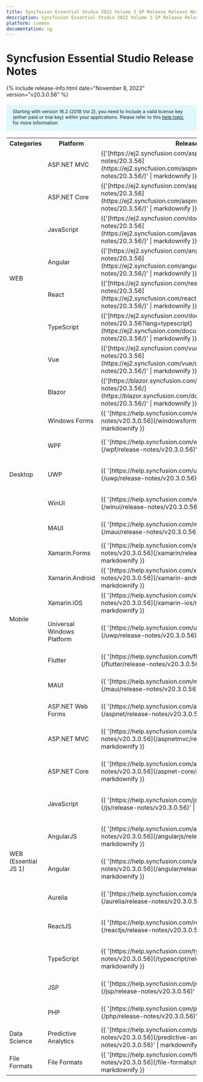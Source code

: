 ```yaml
---
title: Syncfusion Essential Studio 2022 Volume 3 SP Release Release Notes  
description: Syncfusion Essential Studio 2022 Volume 3 SP Release Release Notes  
platform: common
documentation: ug
---
```


# Syncfusion Essential Studio  Release Notes  

{% include release-info.html date="November 8, 2022"   version="v20.3.0.56" %} 

<style>
#license {
    font-size: .88em!important;
margin-top: 1.5em;     margin-bottom: 1.5em;
    background-color: #def8ff;
    padding: 10px 17px 14px;
}
</style>

<div id="license">
Starting with version 16.2 (2018 Vol 2), you need to include a valid license key (either paid or trial key) within your applications. 
Please refer to this <a href="/common/essential-studio/licensing/license-key">help topic</a> for more information 
</div>


<table>
<tr>
<th>
Categories</th><th>
Platform</th><th>
Release Notes</th><th>
Read Me</th></tr>
<tr>
<td rowspan="8">
WEB 
</td>
<td>
ASP.NET MVC
</td>
<td>{{'[https://ej2.syncfusion.com/aspnetmvc/documentation/release-notes/20.3.56](https://ej2.syncfusion.com/aspnetmvc/documentation/release-notes/20.3.56/)' | markdownify }}
</td>
<td>{{'[http://files2.syncfusion.com/Installs/v20.3.0.56/ReadMe/web/ASPMVC.html](http://files2.syncfusion.com/Installs/v20.3.0.56/ReadMe/web/ASPMVC.html)' | markdownify }}
</td>
</tr>
<tr>
<td>
ASP.NET Core	
</td>
<td>{{'[https://ej2.syncfusion.com/aspnetcore/documentation/release-notes/20.3.56](https://ej2.syncfusion.com/aspnetcore/documentation/release-notes/20.3.56/)' | markdownify }}
</td>
<td>{{'[http://files2.syncfusion.com/Installs/v20.3.0.56/ReadMe/web/ASPNETCORE.html](http://files2.syncfusion.com/Installs/v20.3.0.56/ReadMe/web/ASPNETCORE.html)' | markdownify }}
</td>
</tr>
<tr>
<td>
JavaScript
</td>
<td>{{'[https://ej2.syncfusion.com/documentation/release-notes/20.3.56](https://ej2.syncfusion.com/javascript/documentation/release-notes/20.3.56/)' | markdownify }}
</td>
<td>{{'[http://files2.syncfusion.com/Installs/v20.3.0.56/ReadMe/web/JavaScript.html](http://files2.syncfusion.com/Installs/v20.3.0.56/ReadMe/web/JavaScript.html)' | markdownify }}
</td>
</tr>
<tr>
<td>
Angular
</td>
<td>{{'[https://ej2.syncfusion.com/angular/documentation/release-notes/20.3.56](https://ej2.syncfusion.com/angular/documentation/release-notes/20.3.56/)' | markdownify }}
</td>
<td>{{'[http://files2.syncfusion.com/Installs/v20.3.0.56/ReadMe/web/Angular.html](http://files2.syncfusion.com/Installs/v20.3.0.56/ReadMe/web/Angular.html)' | markdownify }}
</td>
</tr>
<tr>
<td>
React
</td>
<td>{{'[https://ej2.syncfusion.com/react/documentation/release-notes/20.3.56](https://ej2.syncfusion.com/react/documentation/release-notes/20.3.56/)' | markdownify }}
</td>
<td>{{'[http://files2.syncfusion.com/Installs/v20.3.0.56/ReadMe/web/React.html](http://files2.syncfusion.com/Installs/v20.3.0.56/ReadMe/web/React.html)' | markdownify }}
</td>
</tr>
<tr>
<td>
TypeScript
</td>
<td>{{'[https://ej2.syncfusion.com/documentation/release-notes/20.3.56?lang=typescript](https://ej2.syncfusion.com/documentation/release-notes/20.3.56/)' | markdownify }}
</td>
<td>{{'[http://files2.syncfusion.com/Installs/v20.3.0.56/ReadMe/web/TypeScript.html](http://files2.syncfusion.com/Installs/v20.3.0.56/ReadMe/web/TypeScript.html)' | markdownify }}
</td>
</tr>
<tr>
<td>
Vue
</td>
<td>{{'[https://ej2.syncfusion.com/vue/documentation/release-notes/20.3.56](https://ej2.syncfusion.com/vue/documentation/release-notes/20.3.56/)' | markdownify }}
</td>
<td>{{'[http://files2.syncfusion.com/Installs/v20.3.0.56/ReadMe/web/Vue.html](http://files2.syncfusion.com/Installs/v20.3.0.56/ReadMe/web/Vue.html)' | markdownify }}
</td>
</tr>
<tr>
<td>
Blazor
</td>
<td>{{'[https://blazor.syncfusion.com/documentation/release-notes/20.3.56/](https://blazor.syncfusion.com/documentation/release-notes/20.3.56/)' | markdownify }}
</td>
<td>{{'[http://files2.syncfusion.com/Installs/v20.3.0.56/ReadMe/web/Blazor.html](http://files2.syncfusion.com/Installs/v20.3.0.56/ReadMe/web/Blazor.html)' | markdownify }}
</td>
</tr>
<tr>
<td rowspan="5">
Desktop
</td>
<td>
Windows Forms
</td>
<td>{{ '[https://help.syncfusion.com/windowsforms/release-notes/v20.3.0.56](/windowsforms/release-notes/v20.3.0.56)' | markdownify }}
</td>
<td>{{ '[http://files2.syncfusion.com/Installs/v20.3.0.56/ReadMe/WindowsForms.html](http://files2.syncfusion.com/Installs/v20.3.0.56/ReadMe/WindowsForms.html)' | markdownify }}
</td>
</tr>
<tr>
<td>
WPF
</td>
<td>{{ '[https://help.syncfusion.com/wpf/release-notes/v20.3.0.56](/wpf/release-notes/v20.3.0.56)' | markdownify }}
</td>
<td>{{ '[http://files2.syncfusion.com/Installs/v20.3.0.56/ReadMe/WPF.html](http://files2.syncfusion.com/Installs/v20.3.0.56/ReadMe/WPF.html)' | markdownify }}
</td>
</tr>
<tr>
<td>
UWP
</td>
<td>{{ '[https://help.syncfusion.com/uwp/release-notes/v20.3.0.56](/uwp/release-notes/v20.3.0.56)' | markdownify }}
</td>
<td>{{ '[http://files2.syncfusion.com/Installs/v20.3.0.56/ReadMe/UniversalWindows.html](http://files2.syncfusion.com/Installs/v20.3.0.56/ReadMe/UniversalWindows.html)' | markdownify }}
</td>
</tr>
<tr>
<td>
WinUI
</td>
<td>{{ '[https://help.syncfusion.com/winui/release-notes/v20.3.0.56](/winui/release-notes/v20.3.0.56)' | markdownify }}
</td>
<td>{{ '[http://files2.syncfusion.com/Installs/v20.3.0.56/ReadMe/WinUI.html](http://files2.syncfusion.com/Installs/v20.3.0.56/ReadMe/WinUI.html)' | markdownify }}
</td>
</tr>
<tr>
<td>
MAUI
</td>
<td>{{ '[https://help.syncfusion.com/maui/release-notes/v20.3.0.56](/maui/release-notes/v20.3.0.56)' | markdownify }}
</td>
<td>{{ '[http://files2.syncfusion.com/Installs/v20.3.0.56/ReadMe/.NETMAUI.html](http://files2.syncfusion.com/Installs/v20.3.0.56/ReadMe/.NETMAUI.html)' | markdownify }}
</td>
</tr>
<tr>
<td rowspan="6">
Mobile
</td>
<td>
Xamarin.Forms
</td>
<td>{{ '[https://help.syncfusion.com/xamarin/release-notes/v20.3.0.56](/xamarin/release-notes/v20.3.0.56)' | markdownify }}
</td>
<td>{{ '[http://files2.syncfusion.com/Installs/v20.3.0.56/ReadMe/Xamarin_Forms.html](http://files2.syncfusion.com/Installs/v20.3.0.56/ReadMe/Xamarin_Forms.html)' | markdownify }}
</td>
</tr>
<tr>
<td>
Xamarin.Android
</td>
<td>{{ '[https://help.syncfusion.com/xamarin-android/release-notes/v20.3.0.56](/xamarin-android/release-notes/v20.3.0.56)' | markdownify }}
</td>
<td>{{ '[http://files2.syncfusion.com/Installs/v20.3.0.56/ReadMe/Xamarin_Forms.html](http://files2.syncfusion.com/Installs/v20.3.0.56/ReadMe/Xamarin_Forms.html)' | markdownify }}
</td>
</tr>
<tr>
<td>
Xamarin.iOS
</td>
<td>{{ '[https://help.syncfusion.com/xamarin-ios/release-notes/v20.3.0.56](/xamarin-ios/release-notes/v20.3.0.56)' | markdownify }}
</td>
<td>{{ '[http://files2.syncfusion.com/Installs/v20.3.0.56/ReadMe/Xamarin_Forms.html](http://files2.syncfusion.com/Installs/v20.3.0.56/ReadMe/Xamarin_Forms.html)' | markdownify }}
</td>
</tr>
<tr>
<td>
Universal Windows Platform
</td>
<td>{{ '[https://help.syncfusion.com/uwp/release-notes/v20.3.0.56](/uwp/release-notes/v20.3.0.56)' | markdownify }}
</td>
<td>{{ '[http://files2.syncfusion.com/Installs/v20.3.0.56/ReadMe/UniversalWindows.html](http://files2.syncfusion.com/Installs/v20.3.0.56/ReadMe/UniversalWindows.html)' | markdownify }}
</td>
</tr>
<tr>
<td>
Flutter
</td>
<td>{{ '[https://help.syncfusion.com/flutter/release-notes/v20.3.0.56](/flutter/release-notes/v20.3.0.56)' | markdownify }}
</td>
<td>{{ '[http://files2.syncfusion.com/Installs/v20.3.0.56/ReadMe/Flutter.html](http://files2.syncfusion.com/Installs/v20.3.0.56/ReadMe/Flutter.html)' | markdownify }}
</td>
</tr>
<tr>
<td>
MAUI
</td>
<td>{{ '[https://help.syncfusion.com/maui/release-notes/v20.3.0.56](/maui/release-notes/v20.3.0.56)' | markdownify }}
</td>
<td>{{ '[http://files2.syncfusion.com/Installs/v20.3.0.56/ReadMe/.NETMAUI.html](http://files2.syncfusion.com/Installs/v20.3.0.56/ReadMe/.NETMAUI.html)' | markdownify }}
</td>
</tr>
<tr>
<td rowspan="11">
WEB (Essential JS 1)
</td>
<td>
ASP.NET Web Forms
</td>
<td>{{ '[https://help.syncfusion.com/aspnet/release-notes/v20.3.0.56](/aspnet/release-notes/v20.3.0.56)' | markdownify }}
</td>
<td>{{ '[http://files2.syncfusion.com/Installs/v20.3.0.56/ReadMe/essential-js1/ASP.html](http://files2.syncfusion.com/Installs/v20.3.0.56/ReadMe/essential-js1/ASP.html)' | markdownify }}
</td>
</tr>
<tr>
<td>
ASP.NET MVC
</td>
<td>{{ '[https://help.syncfusion.com/aspnetmvc/release-notes/v20.3.0.56](/aspnetmvc/release-notes/v20.3.0.56)' | markdownify }}
</td>
<td>{{ '[http://files2.syncfusion.com/Installs/v20.3.0.56/ReadMe/essential-js1/ASPMVC.html](http://files2.syncfusion.com/Installs/v20.3.0.56/ReadMe/essential-js1/ASPMVC.html)' | markdownify }}
</td>
</tr>
<tr>
<td>
ASP.NET Core
</td>
<td>{{ '[https://help.syncfusion.com/aspnet-core/release-notes/v20.3.0.56](/aspnet-core/release-notes/v20.3.0.56)' | markdownify }}
</td>
<td>
{{ '[http://files2.syncfusion.com/Installs/v20.3.0.56/ReadMe/essential-js1/ASPNETCORE.html](http://files2.syncfusion.com/Installs/v20.3.0.56/ReadMe/essential-js1/ASPNETCORE.html)' | markdownify }}
</td>
</tr>
<tr>
<td>
JavaScript
</td>
<td>{{ '[https://help.syncfusion.com/js/release-notes/v20.3.0.56](/js/release-notes/v20.3.0.56)' | markdownify }}
</td>
<td>{{ '[http://files2.syncfusion.com/Installs/v20.3.0.56/ReadMe/essential-js1/JavaScript.html](http://files2.syncfusion.com/Installs/v20.3.0.56/ReadMe/essential-js1/JavaScript.html)' | markdownify }}
</td>
</tr>
<tr>
<td>
AngularJS
</td>
<td>{{ '[https://help.syncfusion.com/angularjs/release-notes/v20.3.0.56](/angularjs/release-notes/v20.3.0.56)' | markdownify }}
</td>
<td>{{ '[http://files2.syncfusion.com/Installs/v20.3.0.56/ReadMe/essential-js1/AngularJS.html](http://files2.syncfusion.com/Installs/v20.3.0.56/ReadMe/essential-js1/AngularJS.html)' | markdownify }}
</td>
</tr>
<tr>
<td>
Angular
</td>
<td>{{ '[https://help.syncfusion.com/angular/release-notes/v20.3.0.56](/angular/release-notes/v20.3.0.56)' | markdownify }}
</td>
<td>{{ '[http://files2.syncfusion.com/Installs/v20.3.0.56/ReadMe/essential-js1/Angular.html](http://files2.syncfusion.com/Installs/v20.3.0.56/ReadMe/essential-js1/Angular.html)' | markdownify }}
</td>
</tr>
<tr>
<td>
Aurelia
</td>
<td>{{ '[https://help.syncfusion.com/aurelia/release-notes/v20.3.0.56](/aurelia/release-notes/v20.3.0.56)' | markdownify }}
</td>
<td>{{ '[http://files2.syncfusion.com/Installs/v20.3.0.56/ReadMe/essential-js1/Aurelia.html](http://files2.syncfusion.com/Installs/v20.3.0.56/ReadMe/essential-js1/Aurelia.html)' | markdownify }}
</td>
</tr>
<tr>
<td>
ReactJS
</td>
<td>{{ '[https://help.syncfusion.com/reactjs/release-notes/v20.3.0.56](/reactjs/release-notes/v20.3.0.56)' | markdownify }}
</td>
<td>{{ '[http://files2.syncfusion.com/Installs/v20.3.0.56/ReadMe/essential-js1/ReactJS.html](http://files2.syncfusion.com/Installs/v20.3.0.56/ReadMe/essential-js1/ReactJS.html)' | markdownify }}
</td>
</tr>
<tr>
<td>
TypeScript
</td>
<td>{{ '[https://help.syncfusion.com/typescript/release-notes/v20.3.0.56](/typescript/release-notes/v20.3.0.56)' | markdownify }}
</td>
<td>{{ '[http://files2.syncfusion.com/Installs/v20.3.0.56/ReadMe/essential-js1/TypeScript.html](http://files2.syncfusion.com/Installs/v20.3.0.56/ReadMe/essential-js1/TypeScript.html)' | markdownify }}
</td>
</tr>
<tr>
<td>
JSP
</td>
<td>{{ '[https://help.syncfusion.com/jsp/release-notes/v20.3.0.56](/jsp/release-notes/v20.3.0.56)' | markdownify }}
</td>
<td>{{ '[http://files2.syncfusion.com/Installs/v20.3.0.56/ReadMe/essential-js1/JSP.html](http://files2.syncfusion.com/Installs/v20.3.0.56/ReadMe/essential-js1/JSP.html)' | markdownify }}
</td>
</tr>
<tr>
<td>
PHP
</td>
<td>{{ '[https://help.syncfusion.com/php/release-notes/v20.3.0.56](/php/release-notes/v20.3.0.56)' | markdownify }}
</td>
<td>{{ '[http://files2.syncfusion.com/Installs/v20.3.0.56/ReadMe/essential-js1/PHP.html](http://files2.syncfusion.com/Installs/v20.3.0.56/ReadMe/essential-js1/PHP.html)' | markdownify }}
</td>
</tr>
<tr>
<td>
Data Science
</td>
<td>
Predictive Analytics
</td>
<td>{{ '[https://help.syncfusion.com/predictive-analytics/release-notes/v20.3.0.56](/predictive-analytics/release-notes/v20.3.0.56)' | markdownify }}
</td>
<td>
</td>
</tr>
<tr>
<td>
File Formats
</td>
<td>
File Formats
</td>
<td>{{ '[https://help.syncfusion.com/file-formats/release-notes/v20.3.0.56](/file-formats/release-notes/v20.3.0.56)' | markdownify }}
</td>
<td>
</td>
</tr>
</table>